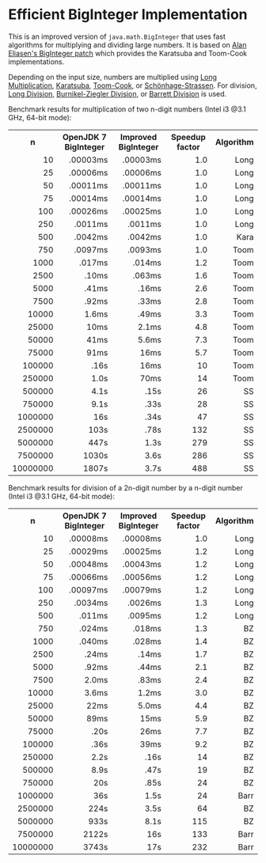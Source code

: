 # Efficient BigInteger Implementation

This is an improved version of `java.math.BigInteger` that uses fast algorithms for multiplying and dividing large numbers. It is based on [Alan Eliasen's BigInteger patch](http://futureboy.us/temp/BigInteger.java) which provides the Karatsuba and Toom-Cook implementations.

Depending on the input size, numbers are multiplied using [Long Multiplication](http://en.wikipedia.org/wiki/Multiplication_algorithm#Long_multiplication), [Karatsuba](http://en.wikipedia.org/wiki/Karatsuba_algorithm), [Toom-Cook](http://en.wikipedia.org/wiki/Toom%E2%80%93Cook_multiplication), or [Schönhage-Strassen](http://en.wikipedia.org/wiki/Sch%C3%B6nhage%E2%80%93Strassen_algorithm).
For division, [Long Division](http://en.wikipedia.org/wiki/Long_division), [Burnikel-Ziegler Division](http://cr.yp.to/bib/1998/burnikel.ps), or [Barrett Division](http://en.wikipedia.org/wiki/Barrett_reduction) is used.

Benchmark results for multiplication of two n-digit numbers (Intel i3 @3.1 GHz, 64-bit mode):
<table>
  <tr>
    <th>n</th><th>OpenJDK 7 BigInteger</th><th>Improved BigInteger</th><th>Speedup factor</th><th>Algorithm</th>
  </tr>
  <tr>
    <td align="right" align="right">10</td><td align="right" align="right">.00003ms</td><td align="right">.00003ms</td><td align="right">1.0</td><td align="right">Long</td>
  </tr>
  <tr>
    <td align="right">25</td><td align="right">.00006ms</td><td align="right">.00006ms</td><td align="right">1.0</td><td align="right">Long</td>
  </tr>
  <tr>
    <td align="right">50</td><td align="right">.00011ms</td><td align="right">.00011ms</td><td align="right">1.0</td><td align="right">Long</td>
  </tr>
  <tr>
    <td align="right">75</td><td align="right">.00014ms</td><td align="right">.00014ms</td><td align="right">1.0</td><td align="right">Long</td>
  </tr>
  <tr>
    <td align="right">100</td><td align="right">.00026ms</td><td align="right">.00025ms</td><td align="right">1.0</td><td align="right">Long</td>
  </tr>
  <tr>
    <td align="right">250</td><td align="right">.0011ms</td><td align="right">.0011ms</td><td align="right">1.0</td><td align="right">Long</td>
  </tr>
  <tr>
    <td align="right">500</td><td align="right">.0042ms</td><td align="right">.0042ms</td><td align="right">1.0</td><td align="right">Kara</td>
  </tr>
  <tr>
    <td align="right">750</td><td align="right">.0097ms</td><td align="right">.0093ms</td><td align="right">1.0</td><td align="right">Toom</td>
  </tr>
  <tr>
    <td align="right">1000</td><td align="right">.017ms</td><td align="right">.014ms</td><td align="right">1.2</td><td align="right">Toom</td>
  </tr>
  <tr>
    <td align="right">2500</td><td align="right">.10ms</td><td align="right">.063ms</td><td align="right">1.6</td><td align="right">Toom</td>
  </tr>
  <tr>
    <td align="right">5000</td><td align="right">.41ms</td><td align="right">.16ms</td><td align="right">2.6</td><td align="right">Toom</td>
  </tr>
  <tr>
    <td align="right">7500</td><td align="right">.92ms</td><td align="right">.33ms</td><td align="right">2.8</td><td align="right">Toom</td>
  </tr>
  <tr>
    <td align="right">10000</td><td align="right">1.6ms</td><td align="right">.49ms</td><td align="right">3.3</td><td align="right">Toom</td>
  </tr>
  <tr>
    <td align="right">25000</td><td align="right">10ms</td><td align="right">2.1ms</td><td align="right">4.8</td><td align="right">Toom</td>
  </tr>
  <tr>
    <td align="right">50000</td><td align="right">41ms</td><td align="right">5.6ms</td><td align="right">7.3</td><td align="right">Toom</td>
  </tr>
  <tr>
    <td align="right">75000</td><td align="right">91ms</td><td align="right">16ms</td><td align="right">5.7</td><td align="right">Toom</td>
  </tr>
  <tr>
    <td align="right">100000</td><td align="right">.16s</td><td align="right">16ms</td><td align="right">10</td><td align="right">Toom</td>
  </tr>
  <tr>
    <td align="right">250000</td><td align="right">1.0s</td><td align="right">70ms</td><td align="right">14</td><td align="right">Toom</td>
  </tr>
  <tr>
    <td align="right">500000</td><td align="right">4.1s</td><td align="right">.15s</td><td align="right">26</td><td align="right">SS</td>
  </tr>
  <tr>
    <td align="right">750000</td><td align="right">9.1s</td><td align="right">.33s</td><td align="right">28</td><td align="right">SS</td>
  </tr>
  <tr>
    <td align="right">1000000</td><td align="right">16s</td><td align="right">.34s</td><td align="right">47</td><td align="right">SS</td>
  </tr>
  <tr>
    <td align="right">2500000</td><td align="right">103s</td><td align="right">.78s</td><td align="right">132</td><td align="right">SS</td>
  </tr>
  <tr>
    <td align="right">5000000</td><td align="right">447s</td><td align="right">1.3s</td><td align="right">279</td><td align="right">SS</td>
  </tr>
  <tr>
    <td align="right">7500000</td><td align="right">1030s</td><td align="right">3.6s</td><td align="right">286</td><td align="right">SS</td>
  </tr>
  <tr>
    <td align="right">10000000</td><td align="right">1807s</td><td align="right">3.7s</td><td align="right">488</td><td align="right">SS</td>
  </tr>
</table>

Benchmark results for division of a 2n-digit number by a n-digit number (Intel i3 @3.1 GHz, 64-bit mode):
<table>
  <tr>
    <th>n</th><th>OpenJDK 7 BigInteger</th><th>Improved BigInteger</th><th>Speedup factor</th><th>Algorithm</th>
  </tr>
  <tr>
    <td align="right" align="right">10</td><td align="right" align="right">.00008ms</td><td align="right">.00008ms</td><td align="right">1.0</td><td align="right">Long</td>
  </tr>
  <tr>
    <td align="right" align="right">25</td><td align="right" align="right">.00029ms</td><td align="right">.00025ms</td><td align="right">1.2</td><td align="right">Long</td>
  </tr>
  <tr>
    <td align="right" align="right">50</td><td align="right" align="right">.00048ms</td><td align="right">.00043ms</td><td align="right">1.2</td><td align="right">Long</td>
  </tr>
  <tr>
    <td align="right" align="right">75</td><td align="right" align="right">.00066ms</td><td align="right">.00056ms</td><td align="right">1.2</td><td align="right">Long</td>
  </tr>
  <tr>
    <td align="right">100</td><td align="right">.00097ms</td><td align="right">.00079ms</td><td align="right">1.2</td><td align="right">Long</td>
  </tr>
  <tr>
    <td align="right">250</td><td align="right">.0034ms</td><td align="right">.0026ms</td><td align="right">1.3</td><td align="right">Long</td>
  </tr>
  <tr>
    <td align="right">500</td><td align="right">.011ms</td><td align="right">.0095ms</td><td align="right">1.2</td><td align="right">Long</td>
  </tr>
  <tr>
    <td align="right">750</td><td align="right">.024ms</td><td align="right">.018ms</td><td align="right">1.3</td><td align="right">BZ</td>
  </tr>
  <tr>
    <td align="right">1000</td><td align="right">.040ms</td><td align="right">.028ms</td><td align="right">1.4</td><td align="right">BZ</td>
  </tr>
  <tr>
    <td align="right">2500</td><td align="right">.24ms</td><td align="right">.14ms</td><td align="right">1.7</td><td align="right">BZ</td>
  </tr>
  <tr>
    <td align="right">5000</td><td align="right">.92ms</td><td align="right">.44ms</td><td align="right">2.1</td><td align="right">BZ</td>
  </tr>
  <tr>
    <td align="right">7500</td><td align="right">2.0ms</td><td align="right">.83ms</td><td align="right">2.4</td><td align="right">BZ</td>
  </tr>
  <tr>
    <td align="right">10000</td><td align="right">3.6ms</td><td align="right">1.2ms</td><td align="right">3.0</td><td align="right">BZ</td>
  </tr>
  <tr>
    <td align="right">25000</td><td align="right">22ms</td><td align="right">5.0ms</td><td align="right">4.4</td><td align="right">BZ</td>
  </tr>
  <tr>
    <td align="right">50000</td><td align="right">89ms</td><td align="right">15ms</td><td align="right">5.9</td><td align="right">BZ</td>
  </tr>
  <tr>
    <td align="right">75000</td><td align="right">.20s</td><td align="right">26ms</td><td align="right">7.7</td><td align="right">BZ</td>
  </tr>
  <tr>
    <td align="right">100000</td><td align="right">.36s</td><td align="right">39ms</td><td align="right">9.2</td><td align="right">BZ</td>
  </tr>
  <tr>
    <td align="right">250000</td><td align="right">2.2s</td><td align="right">.16s</td><td align="right">14</td><td align="right">BZ</td>
  </tr>
  <tr>
    <td align="right">500000</td><td align="right">8.9s</td><td align="right">.47s</td><td align="right">19</td><td align="right">BZ</td>
  </tr>
  <tr>
    <td align="right">750000</td><td align="right">20s</td><td align="right">.85s</td><td align="right">24</td><td align="right">BZ</td>
  </tr>
  <tr>
    <td align="right">1000000</td><td align="right">36s</td><td align="right">1.5s</td><td align="right">24</td><td align="right">Barr</td>
  </tr>
  <tr>
    <td align="right">2500000</td><td align="right">224s</td><td align="right">3.5s</td><td align="right">64</td><td align="right">BZ</td>
  </tr>
  <tr>
    <td align="right">5000000</td><td align="right">933s</td><td align="right">8.1s</td><td align="right">115</td><td align="right">BZ</td>
  </tr>
  <tr>
    <td align="right">7500000</td><td align="right">2122s</td><td align="right">16s</td><td align="right">133</td><td align="right">Barr</td>
  </tr>
  <tr>
    <td align="right">10000000</td><td align="right">3743s</td><td align="right">17s</td><td align="right">232</td><td align="right">Barr</td>
  </tr>
</table>
